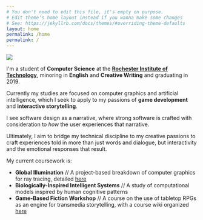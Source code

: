 ```yaml
---
# You don't need to edit this file, it's empty on purpose.
# Edit theme's home layout instead if you wanna make some changes
# See: https://jekyllrb.com/docs/themes/#overriding-theme-defaults
layout: home
permalink: /home
permalink: /
---
```


<div class="crop"><img id="MeIMG" src="{{ site.image_dir }}/elijah.jpg"></div>

I'm a student of **Computer Science** at the **[Rochester Institute of Technology](http://www.rit.edu/)**, minoring in **English** and **Creative Writing** and graduating in 2019.

Currently my studies are focused on computer graphics and artificial intelligence, which I seek to apply to my passions of **game development** and **interactive storytelling**.

I see software design as a narrative, where strong software is crafted with consideration to *how* the user experiences that narrative.

Ultimately, I aim to bridge my technical discipline to my creative passions to craft experiences told in more than just words and dialogue, but interactivity and the emotional responses that result.

My current coursework is:
* **Global Illumination** // A project-based breakdown of computer graphics for ray tracing, detailed [here](https://www-sciencedirect-com.ezproxy.rit.edu/science/article/pii/S0097849304002237)
* **Biologically-Inspired Intelligent Systems** // A study of computational models inspired by human cognitive patterns
* **Game-Based Fiction Workshop** // A course on the use of tabletop RPGs as an engine for transmedia storytelling, with a course wiki organized [here](https://ageoftheempire.wikispaces.com/ENGL+543+-+Game-based+Fiction+Workshop)
